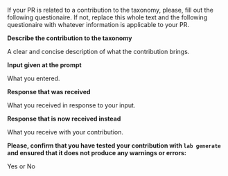 If your PR is related to a contribution to the taxonomy, please, fill
out the following questionaire. If not, replace this whole text and the
following questionaire with whatever information is applicable to your PR.

**Describe the contribution to the taxonomy**

A clear and concise description of what the contribution brings.


**Input given at the prompt**

What you entered.


**Response that was received**

What you received in response to your input.


**Response that is now received instead**

What you receive with your contribution.


**Please, confirm that you have tested your contribution with `lab generate` and ensured that it does not produce any warnings or errors:**

Yes or No
